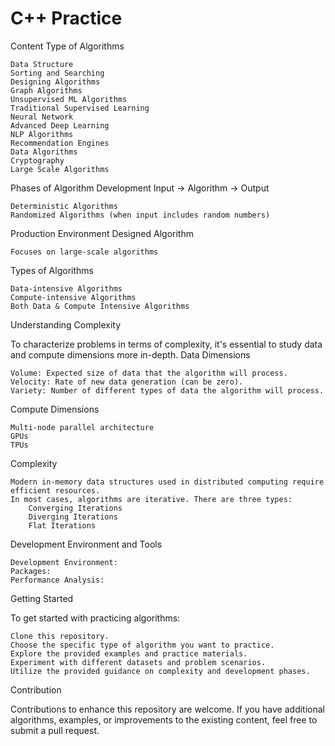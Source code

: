 # C++ Practice  
Content Type of Algorithms

    Data Structure
    Sorting and Searching
    Designing Algorithms
    Graph Algorithms
    Unsupervised ML Algorithms
    Traditional Supervised Learning
    Neural Network
    Advanced Deep Learning
    NLP Algorithms
    Recommendation Engines
    Data Algorithms
    Cryptography
    Large Scale Algorithms

Phases of Algorithm Development
Input -> Algorithm -> Output

    Deterministic Algorithms
    Randomized Algorithms (when input includes random numbers)

Production Environment Designed Algorithm

    Focuses on large-scale algorithms

Types of Algorithms

    Data-intensive Algorithms
    Compute-intensive Algorithms
    Both Data & Compute Intensive Algorithms

Understanding Complexity

To characterize problems in terms of complexity, it's essential to study data and compute dimensions more in-depth.
Data Dimensions

    Volume: Expected size of data that the algorithm will process.
    Velocity: Rate of new data generation (can be zero).
    Variety: Number of different types of data the algorithm will process.

Compute Dimensions

    Multi-node parallel architecture
    GPUs
    TPUs

Complexity

    Modern in-memory data structures used in distributed computing require efficient resources.
    In most cases, algorithms are iterative. There are three types:
        Converging Iterations
        Diverging Iterations
        Flat Iterations

Development Environment and Tools

    Development Environment: 
    Packages: 
    Performance Analysis: 

Getting Started

To get started with practicing algorithms:

    Clone this repository.
    Choose the specific type of algorithm you want to practice.
    Explore the provided examples and practice materials.
    Experiment with different datasets and problem scenarios.
    Utilize the provided guidance on complexity and development phases.

Contribution

Contributions to enhance this repository are welcome. If you have additional algorithms, examples, or improvements to the existing content, feel free to submit a pull request.
